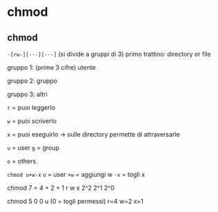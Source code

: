 # chmod

## chmod

`-[rw-][---][---]` (si divide a gruppi di 3)
primo trattino: directory or file

gruppo 1: (prime 3 cifre) utente

gruppo 2: gruppo

gruppo 3: altri

`r` = puoi leggerlo

`w` = puoi scriverlo

`x` = puoi eseguirlo → sulle directory permette di attraversarle

`u` = user
`g` = group

`o` = others

`chmod u+w-x` 
`u` = user
`+w` = aggiungi w
`-x` = togli x

chmod 7 = 4 + 2 + 1
                   r      w    x
                  2^2  2^1  2^0

chmod  5  0  0
              u   (0 = togli permessi)
           r=4
          w=2
          x=1
